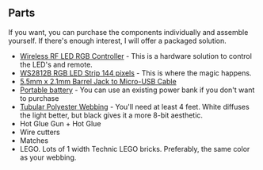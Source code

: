 ## Parts

If you want, you can purchase the components individually and assemble yourself.  If there's enough interest, I will offer a packaged solution.

* [Wireless RF LED RGB Controller](https://amzn.to/2WrNkZ1) - This is a hardware solution to control the LED's and remote.
* [WS2812B RGB LED Strip 144 pixels](https://amzn.to/2K5UtaP) - This is where the magic happens.  
* [5.5mm x 2.1mm Barrel Jack to Micro-USB Cable](https://amzn.to/2F0102G)
* [Portable battery](https://amzn.to/2I4XtBS) - You can use an existing power bank if you don't want to purchase
* [Tubular Polyester Webbing](https://www.strapworks.com/product_p/stpw1.htm) - You'll need at least 4 feet.  White diffuses the light better, but black gives it a more 8-bit aesthetic. 
* Hot Glue Gun + Hot Glue
* Wire cutters
* Matches
* LEGO.  Lots of 1 width Technic LEGO bricks.  Preferably, the same color as your webbing.